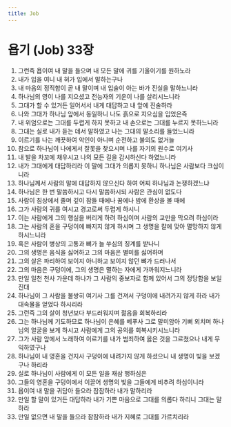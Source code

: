 ```yaml
---
title: Job
---
```


# 욥기 (Job) 33장
1. 그런즉 욥이여 내 말을 들으며 내 모든 말에 귀를 기울이기를 원하노라
1. 내가 입을 여니 내 혀가 입에서 말하는구나
1. 내 마음의 정직함이 곧 내 말이며 내 입술이 아는 바가 진실을 말하느니라
1. 하나님의 영이 나를 지으셨고 전능자의 기운이 나를 살리시느니라
1. 그대가 할 수 있거든 일어서서 내게 대답하고 내 앞에 진술하라
1. 나와 그대가 하나님 앞에서 동일하니 나도 흙으로 지으심을 입었은즉
1. 내 위엄으로는 그대를 두렵게 하지 못하고 내 손으로는 그대를 누르지 못하느니라
1. 그대는 실로 내가 듣는 데서 말하였고 나는 그대의 말소리를 들었느니라
1. 이르기를 나는 깨끗하여 악인이 아니며 순전하고 불의도 없거늘
1. 참으로 하나님이 나에게서 잘못을 찾으시며 나를 자기의 원수로 여기사
1. 내 발을 차꼬에 채우시고 나의 모든 길을 감시하신다 하였느니라
1. 내가 그대에게 대답하리라 이 말에 그대가 의롭지 못하니 하나님은 사람보다 크심이니라
1. 하나님께서 사람의 말에 대답하지 않으신다 하여 어찌 하나님과 논쟁하겠느냐
1. 하나님은 한 번 말씀하시고 다시 말씀하시되 사람은 관심이 없도다
1. 사람이 침상에서 졸며 깊이 잠들 때에나 꿈에나 밤에 환상을 볼 때에
1. 그가 사람의 귀를 여시고 경고로써 두렵게 하시니
1. 이는 사람에게 그의 행실을 버리게 하려 하심이며 사람의 교만을 막으려 하심이라
1. 그는 사람의 혼을 구덩이에 빠지지 않게 하시며 그 생명을 칼에 맞아 멸망하지 않게 하시느니라
1. 혹은 사람이 병상의 고통과 뼈가 늘 쑤심의 징계를 받나니
1. 그의 생명은 음식을 싫어하고 그의 마음은 별미를 싫어하며
1. 그의 살은 파리하여 보이지 아니하고 보이지 않던 뼈가 드러나서
1. 그의 마음은 구덩이에, 그의 생명은 멸하는 자에게 가까워지느니라
1. 만일 일천 천사 가운데 하나가 그 사람의 중보자로 함께 있어서 그의 정당함을 보일진대
1. 하나님이 그 사람을 불쌍히 여기사 그를 건져서 구덩이에 내려가지 않게 하라 내가 대속물을 얻었다 하시리라
1. 그런즉 그의 살이 청년보다 부드러워지며 젊음을 회복하리라
1. 그는 하나님께 기도하므로 하나님이 은혜를 베푸사 그로 말미암아 기뻐 외치며 하나님의 얼굴을 보게 하시고 사람에게 그의 공의를 회복시키시느니라
1. 그가 사람 앞에서 노래하여 이르기를 내가 범죄하여 옳은 것을 그르쳤으나 내게 무익하였구나
1. 하나님이 내 영혼을 건지사 구덩이에 내려가지 않게 하셨으니 내 생명이 빛을 보겠구나 하리라
1. 실로 하나님이 사람에게 이 모든 일을 재삼 행하심은
1. 그들의 영혼을 구덩이에서 이끌어 생명의 빛을 그들에게 비추려 하심이니라
1. 욥이여 내 말을 귀담아 들으라 잠잠하라 내가 말하리라
1. 만일 할 말이 있거든 대답하라 내가 기쁜 마음으로 그대를 의롭다 하리니 그대는 말하라
1. 만일 없으면 내 말을 들으라 잠잠하라 내가 지혜로 그대를 가르치리라
